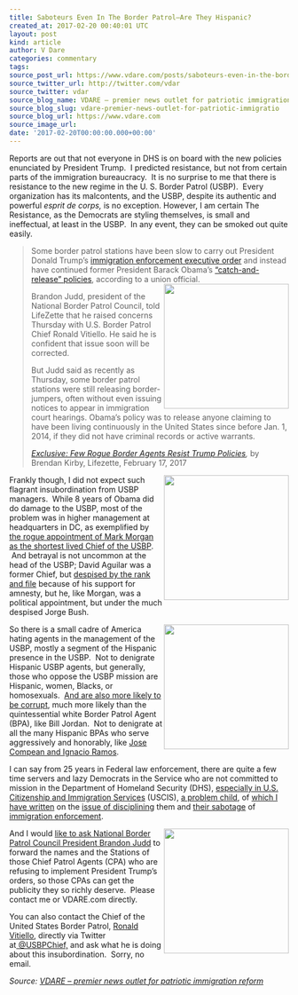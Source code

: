 ```yaml
---
title: Saboteurs Even In The Border Patrol–Are They Hispanic?
created_at: 2017-02-20 00:40:01 UTC
layout: post
kind: article
author: V Dare
categories: commentary
tags: 
source_post_url: https://www.vdare.com/posts/saboteurs-even-in-the-border-patrol-are-they-hispanic
source_twitter_url: http://twitter.com/vdar
source_twitter: vdar
source_blog_name: VDARE – premier news outlet for patriotic immigration reform
source_blog_slug: vdare-premier-news-outlet-for-patriotic-immigratio
source_blog_url: https://www.vdare.com
source_image_url: 
date: '2017-02-20T00:00:00.000+00:00'
---
```

<div class="pf-content"><p>Reports are out that not everyone in DHS is on board with the new policies enunciated by President Trump.  I predicted resistance, but not from certain parts of the immigration bureaucracy.  It is no surprise to me that there is resistance to the new regime in the U. S. Border Patrol (USBP).  Every organization has its malcontents, and the USBP, despite its authentic and powerful<em> esprit de corps,</em> is no exception. However, I am certain The Resistance, as the Democrats are styling themselves, is small and ineffectual, at least in the USBP.  In any event, they can be smoked out quite easily.</p>
<blockquote><p>Some border patrol stations have been slow to carry out President Donald Trump’s <a href="http://www.lifezette.com/polizette/trump-begins-immigration-enforcement-overhaul/">immigration enforcement executive order</a> and instead have continued former President Barack Obama’s <a href="http://www.lifezette.com/polizette/catch-and-release/">“catch-and-release” policies</a>, according to a union official.<img class="size-full wp-image-107576 alignright" title="" src="https://s3-us-west-2.amazonaws.com/vdare-live/wp-content/uploads/2017/02/19193924/walking.jpg" alt="" width="225" align="right" srcset="https://s3-us-west-2.amazonaws.com/vdare-live/wp-content/uploads/2017/02/19193924/walking.jpg 336w, https://s3-us-west-2.amazonaws.com/vdare-live/wp-content/uploads/2017/02/19193924/walking-150x118.jpg 150w, https://s3-us-west-2.amazonaws.com/vdare-live/wp-content/uploads/2017/02/19193924/walking-300x236.jpg 300w" sizes="(max-width: 336px) 100vw, 336px" /></p>
<p>Brandon Judd, president of the National Border Patrol Council, told LifeZette that he raised concerns Thursday with U.S. Border Patrol Chief Ronald Vitiello. He said he is confident that issue soon will be corrected.</p>
<p>But Judd said as recently as Thursday, some border patrol stations were still releasing border-jumpers, often without even issuing notices to appear in immigration court hearings. Obama’s policy was to release anyone claiming to have been living continuously in the United States since before Jan. 1, 2014, if they did not have criminal records or active warrants.</p>
<p><em><a href="http://www.lifezette.com/polizette/exclusive-rogue-border-agents-resist-trump-policies/">Exclusive: Few Rogue Border Agents Resist Trump Policies</a>,</em> by Brendan Kirby, Lifezette, February 17, 2017</p></blockquote>
<p><img title="" src="https://1.bp.blogspot.com/-8DGPUJtBUN8/WKjLATiIhjI/AAAAAAAAKsw/cwewhjjjCDkDqGWZnVr9PvGjUX9NNWayACLcB/s320/Aguilar0Pesos1.gif" width="225" align="right" /></p>
<p>Frankly though, I did not expect such flagrant insubordination from USBP managers.  While 8 years of Obama did do damage to the USBP, most of the problem was in higher management at headquarters in DC, as exemplified by <a href="http://federaleagent86.blogspot.com/2016/10/new-border-patrol-chief-unconcerned.html">the rogue appointment of Mark Morgan as the shortest lived Chief of the USBP</a>.  And betrayal is not uncommon at the head of the USBP; David Aguilar was a former Chief, but <a href="http://federaleagent86.blogspot.com/2010/04/bad-news-david-v-aguilar-mexican.html">despised by the rank and file</a> because of his support for amnesty, but he, like Morgan, was a political appointment, but under the much despised Jorge Bush.</p><!-- TAG START { player: "7518-804336-VDare - Outstream - Rev", owner: "ONE Video by AOL", for: "ONE Video by AOL" - BEINJS } --><div id="57966237cc52c74a5e1363c4" class="vdb_player vdb_57966237cc52c74a5e1363c456bcd17ce4b018167fea5539">    <script type="text/javascript" src="//delivery.vidible.tv/jsonp/pid=57966237cc52c74a5e1363c4/56bcd17ce4b018167fea5539_bein.js"></script></div><!-- TAG END { date: 07/25/16 } -->
<p><img title="" src="http://ic.pics.livejournal.com/larvatus/3533539/658482/658482_original.jpg" width="225" align="right" /></p>
<p>So there is a small cadre of America hating agents in the management of the USBP, mostly a segment of the Hispanic presence in the USBP.  Not to denigrate Hispanic USBP agents, but generally, those who oppose the USBP mission are Hispanic, women, Blacks, or homosexuals.  <a href="http://www.vdare.com/articles/brb-the-brown-run-border-and-the-coming-enforcement-collapse">And are also more likely to be corrupt</a>, much more likely than the quintessential white Border Patrol Agent (BPA), like Bill Jordan.  Not to denigrate at all the many Hispanic BPAs who serve aggressively and honorably, like <a href="http://ramos-compean.blogspot.com/">Jose Compean and Ignacio Ramos</a>.</p>
<p>I can say from 25 years in Federal law enforcement, there are quite a few time servers and lazy Democrats in the Service who are not committed to mission in the Department of Homeland Security (DHS), <a href="http://www.vdare.com/articles/president-trump-will-have-foes-in-immigration-bureaucracy-but-also-friends-they-can-help-him-win">especially in U.S. Citizenship and Immigration Services</a> (USCIS), <a href="http://federaleagent86.blogspot.com/2016/01/ice-svu-and-uscis-aiding-alien.html">a problem child</a>, of <a href="http://federaleagent86.blogspot.com/2016/12/taming-us-citizenship-and-immigration.html">which I have written</a> on the <a href="http://federaleagent86.blogspot.com/2016/12/taming-us-citizenship-and-immigration.html">issue of disciplining</a> them and <a href="http://federaleagent86.blogspot.com/2017/01/convictions-in-san-bernardino-terrorist.html">their sabotage</a> of <a href="http://federaleagent86.blogspot.com/2017/01/what-trump-is-up-against-saboteurs-at.html">immigration enforcement</a>.</p>
<p><img title="" src="http://www.gtscoalition.com/wp-content/uploads/2015/08/ronaldvitiello.png" width="225" align="right" /></p>
<p>And I would <a href="http://www.bpunion.org/index.php/151-national/contact-nbpc/154-contact-nbpc">like to ask National Border Patrol Council President Brandon Judd</a> to forward the names and the Stations of those Chief Patrol Agents (CPA) who are refusing to implement President Trump&#8217;s orders, so those CPAs can get the publicity they so richly deserve.  Please contact me or VDARE.com directly.</p>
<p>You can also contact the Chief of the United States Border Patrol, <a href="https://www.cbp.gov/about/leadership-organization/executive-assistant-commissioners-offices/chief-united-states-border-patrol">Ronald Vitiello</a>, directly via Twitter at<a href="https://twitter.com/usbpchief"> @USBPChief,</a> and ask what he is doing about this insubordination.  Sorry, no email.</p>
</div><div class="">
    <i>Source: <a href="https://www.vdare.com">VDARE – premier news outlet for patriotic immigration reform</a></i>
</div>
